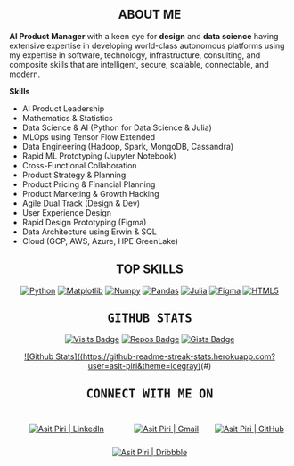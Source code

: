 <h2 align="center">ABOUT ME</h2>

<p>
  <b>AI Product Manager</b> with a keen eye for <b>design</b> and <b>data science</b> having extensive expertise in developing world-class autonomous platforms using my expertise in software, technology, infrastructure, consulting, and composite skills that are intelligent, secure, scalable, connectable, and modern.
  
<b>Skills</b>
- AI Product Leadership
- Mathematics & Statistics
- Data Science & AI (Python for Data Science & Julia)
- MLOps using Tensor Flow Extended
- Data Engineering (Hadoop, Spark, MongoDB, Cassandra)
- Rapid ML Prototyping (Jupyter Notebook)
- Cross-Functional Collaboration
- Product Strategy & Planning
- Product Pricing & Financial Planning
- Product Marketing & Growth Hacking 
- Agile Dual Track (Design & Dev)
- User Experience Design
- Rapid Design Prototyping (Figma)
- Data Architecture using Erwin & SQL
- Cloud (GCP, AWS, Azure, HPE GreenLake)
</p>

<h2 align="center">TOP SKILLS</h2>

<span align="center">
  
[![Python](https://img.shields.io/badge/python-3670A0?style=for-the-badge&logo=python&logoColor=ffdd54)](#)
[![Matplotlib](https://img.shields.io/badge/Matplotlib-%23ffffff.svg?style=for-the-badge&logo=Matplotlib&logoColor=black)](#)
[![Numpy](https://img.shields.io/badge/numpy-%23013243.svg?style=for-the-badge&logo=numpy&logoColor=white)](#)
[![Pandas](https://img.shields.io/badge/pandas-%23150458.svg?style=for-the-badge&logo=pandas&logoColor=white)](#)
[![Julia](https://img.shields.io/badge/-Julia-9558B2?style=for-the-badge&logo=julia&logoColor=white)](#)
[![Figma](https://img.shields.io/badge/figma-%23F24E1E.svg?style=for-the-badge&logo=figma&logoColor=white)](#)
[![HTML5](https://img.shields.io/badge/html5-%23E34F26.svg?style=for-the-badge&logo=html5&logoColor=white)](#)
  
</span>

<h2 align="center"><samp>GITHUB STATS</samp></h2>

<span align="center">
  
  [![Visits Badge](https://badges.strrl.dev/visits/asit-piri/asit-piri?style=for-the-badge&color=000000)](#)
  [![Repos Badge](https://badges.strrl.dev/repos/asit-piri?style=for-the-badge&color=000000)](https://github.com/asit-piri?tab=repositories)
  [![Gists Badge](https://badges.strrl.dev/gists/asit-piri?style=for-the-badge&color=000000)](https://gist.github.com/asit-piri)

</span>


<span align="center">  
  
  [![Github Stats]((https://github-readme-streak-stats.herokuapp.com?user=asit-piri&theme=icegray)](https://git.io/streak-stats)(#)
</span>


<h2 align="center"><samp>CONNECT WITH ME ON</samp></h2>

[Linkedin]: https://www.linkedin.com/in/asit-piri
[Gmail]: mailto:asit.piri@gmail.com
[GitHub]: https://github.com/asit-piri
[Dribbble]: https://dribbble.com/AsitPiri

<span align="center">
  
[<img style="padding:25px;" alt="Asit Piri | LinkedIn" src="https://img.shields.io/badge/linkedin-%230077B5.svg?style=for-the-badge&logo=linkedin&logoColor=white"/>][Linkedin]
[<img style="padding:25px;" alt="Asit Piri | Gmail" src="https://img.shields.io/badge/Gmail-D14836?style=for-the-badge&logo=gmail&logoColor=white"/>][Gmail]
[<img alt="Asit Piri | GitHub" src="https://img.shields.io/badge/github-%23121011.svg?style=for-the-badge&logo=github&logoColor=white"/>][Github]
[<img alt="Asit Piri | Dribbble" src="https://img.shields.io/badge/Dribbble-EA4C89?style=for-the-badge&logo=dribbble&logoColor=white"/>][Dribbble]
  
</span>
